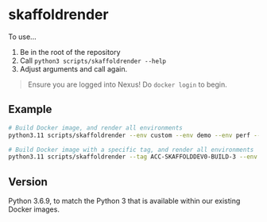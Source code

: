 # skaffoldrender

To use...

1. Be in the root of the repository
2. Call `python3 scripts/skaffoldrender --help`
3. Adjust arguments and call again.

> Ensure you are logged into Nexus! Do `docker login` to begin.

## Example

```bash
# Build Docker image, and render all environments
python3.11 scripts/skaffoldrender --env custom --env demo --env perf --env prod --env sysint --env uat

# Build Docker image with a specific tag, and render all environments
python3.11 scripts/skaffoldrender --tag ACC-SKAFFOLDDEV0-BUILD-3 --env custom --env demo --env perf --env prod --env sysint --env uat
```

## Version

Python 3.6.9, to match the Python 3 that is available within our existing Docker images.
